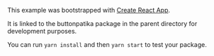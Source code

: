 This example was bootstrapped with [Create React App](https://github.com/facebook/create-react-app).

It is linked to the buttonpatika package in the parent directory for development purposes.

You can run `yarn install` and then `yarn start` to test your package.
